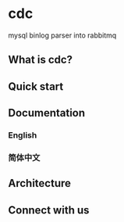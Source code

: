 # cdc
mysql binlog parser into rabbitmq
## What is cdc?
## Quick start
## Documentation
### English
### 简体中文
## Architecture
## Connect with us

